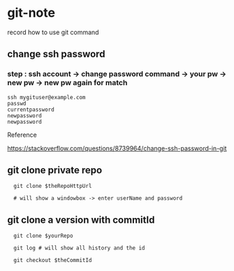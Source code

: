 # git-note
record how to use git command

## change ssh password
### step : ssh account -> change password command -> your pw -> new pw -> new pw again for match

    ssh mygituser@example.com
    passwd
    currentpassword
    newpassword
    newpassword

Reference

https://stackoverflow.com/questions/8739964/change-ssh-password-in-git


## git clone private repo

      git clone $theRepoHttpUrl
      
      # will show a windowbox -> enter userName and password
      
## git clone a version with commitId

      git clone $yourRepo
      
      git log # will show all history and the id
      
      git checkout $theCommitId
